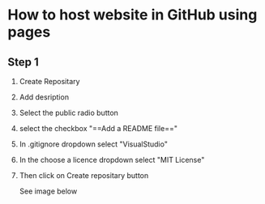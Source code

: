 # How to host website in GitHub using pages

## Step 1

1. Create Repositary
2. Add desription
3. Select the public radio button
4. select the checkbox "==Add a README file=="
5. In .gitignore dropdown select "VisualStudio"
6. In the choose a licence dropdown select "MIT License"
7. Then click on Create repositary button
   
   See image below

